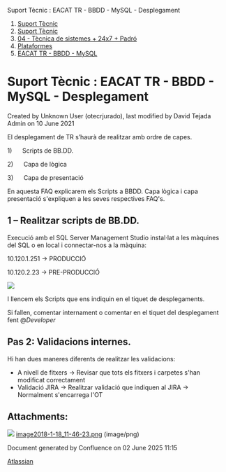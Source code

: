 Suport Tècnic : EACAT TR - BBDD - MySQL - Desplegament  

1.  [Suport Tècnic](index.md)
2.  [Suport Tècnic](13893782.md)
3.  [04 - Tècnica de sistemes + 24x7 + Padró](26313202.md)
4.  [Plataformes](Plataformes_41520520.md)
5.  [EACAT TR - BBDD - MySQL](EACAT-TR---BBDD---MySQL_41521865.md)

Suport Tècnic : EACAT TR - BBDD - MySQL - Desplegament
======================================================

Created by Unknown User (otecrjurado), last modified by David Tejada Admin on 10 June 2021

El desplegament de TR s’haurà de realitzar amb ordre de capes.

1)      Scripts de BB.DD.

2)      Capa de lògica

3)      Capa de presentació

  

En aquesta FAQ explicarem els Scripts a BBDD. Capa lògica i capa presentació s'expliquen a les seves respectives FAQ's.

1 – Realitzar scripts de BB.DD.
-------------------------------

Execució amb el SQL Server Management Studio instal·lat a les màquines del SQL o en local i connectar-nos a la màquina:

10.120.1.251 → PRODUCCIÓ

10.120.2.23 → PRE-PRODUCCIÓ

![](attachments/41521867/41522133.png)

  

I llencem els Scripts que ens indiquin en el tiquet de desplegaments.

Si fallen, comentar internament o comentar en el tiquet del desplegament fent @_Developer_

Pas 2: Validacions internes.
----------------------------

Hi han dues maneres diferents de realitzar les validacions:

*   A nivell de fitxers → Revisar que tots els fitxers i carpetes s'han modificat correctament
*   Validació JIRA → Realitzar validació que indiquen al JIRA →  Normalment s'encarrega l'OT

Attachments:
------------

![](images/icons/bullet_blue.gif) [image2018-1-18\_11-46-23.png](attachments/41521867/41522133.png) (image/png)  

Document generated by Confluence on 02 June 2025 11:15

[Atlassian](http://www.atlassian.com/)
